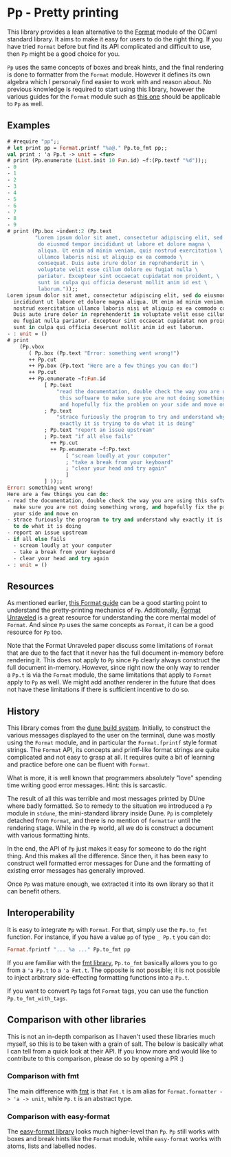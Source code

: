 Pp - Pretty printing
====================

This library provides a lean alternative to the [Format][format]
module of the OCaml standard library. It aims to make it easy for
users to do the right thing. If you have tried `Format` before but
find its API complicated and difficult to use, then `Pp` might be a
good choice for you.

`Pp` uses the same concepts of boxes and break hints, and the final
rendering is done to formatter from the `Format` module. However it
defines its own algebra which I personaly find easier to work with and
reason about. No previous knowledge is required to start using this
library, however the various guides for the `Format` module such as
[this one][format-guide] should be applicable to `Pp` as well.

Examples
--------

```ocaml
# #require "pp";;
# let print pp = Format.printf "%a@." Pp.to_fmt pp;;
val print : 'a Pp.t -> unit = <fun>
# print (Pp.enumerate (List.init 10 Fun.id) ~f:(Pp.textf "%d"));;
- 0
- 1
- 2
- 3
- 4
- 5
- 6
- 7
- 8
- 9
# print (Pp.box ~indent:2 (Pp.text
         "Lorem ipsum dolor sit amet, consectetur adipiscing elit, sed \
          do eiusmod tempor incididunt ut labore et dolore magna \
          aliqua. Ut enim ad minim veniam, quis nostrud exercitation \
          ullamco laboris nisi ut aliquip ex ea commodo \
          consequat. Duis aute irure dolor in reprehenderit in \
          voluptate velit esse cillum dolore eu fugiat nulla \
          pariatur. Excepteur sint occaecat cupidatat non proident, \
          sunt in culpa qui officia deserunt mollit anim id est \
          laborum."));;
Lorem ipsum dolor sit amet, consectetur adipiscing elit, sed do eiusmod tempor
  incididunt ut labore et dolore magna aliqua. Ut enim ad minim veniam, quis
  nostrud exercitation ullamco laboris nisi ut aliquip ex ea commodo consequat.
  Duis aute irure dolor in reprehenderit in voluptate velit esse cillum dolore
  eu fugiat nulla pariatur. Excepteur sint occaecat cupidatat non proident,
  sunt in culpa qui officia deserunt mollit anim id est laborum.
- : unit = ()
# print
    (Pp.vbox
       ( Pp.box (Pp.text "Error: something went wrong!")
       ++ Pp.cut
       ++ Pp.box (Pp.text "Here are a few things you can do:")
       ++ Pp.cut
       ++ Pp.enumerate ~f:Fun.id
            [ Pp.text
                "read the documentation, double check the way you are using \
                 this software to make sure you are not doing something wrong, \
                 and hopefully fix the problem on your side and move on"
            ; Pp.text
                "strace furiously the program to try and understand why \
                 exactly it is trying to do what it is doing"
            ; Pp.text "report an issue upstream"
            ; Pp.text "if all else fails"
              ++ Pp.cut
              ++ Pp.enumerate ~f:Pp.text
                   [ "scream loudly at your computer"
                   ; "take a break from your keyboard"
                   ; "clear your head and try again"
                   ]
            ] ));;
Error: something went wrong!
Here are a few things you can do:
- read the documentation, double check the way you are using this software to
  make sure you are not doing something wrong, and hopefully fix the problem on
  your side and move on
- strace furiously the program to try and understand why exactly it is trying
  to do what it is doing
- report an issue upstream
- if all else fails
  - scream loudly at your computer
  - take a break from your keyboard
  - clear your head and try again
- : unit = ()
```

Resources
---------

As mentioned earlier, [this Format guide][format-guide] can be a good
starting point to understand the pretty-printing mechanics of `Pp`.
Additionally, [Format Unraveled][format-unraveled] is a great resource
for understanding the core mental model of `Format`. And since `Pp`
uses the same concepts as `Format`, it can be a good resource for `Pp`
too.

Note that the Format Unraveled paper discuss some limitations of
`Format` that are due to the fact that it never has the full document
in-memory before rendering it. This does not apply to `Pp` since `Pp`
clearly always construct the full document in-memory. However, since
right now the only way to render a `Pp.t` is via the `Format` module,
the same limitations that apply to `Format` apply to `Pp` as well. We
might add another renderer in the future that does not have these
limitations if there is sufficient incentive to do so.

History
-------

This library comes from the [dune build system][dune]. Initially, to
construct the various messages displayed to the user on the terminal,
dune was mostly using the `Format` module, and in particular the
`Format.fprintf` style format strings. The `Format` API, its concepts
and printf-like format strings are quite complicated and not easy to
grasp at all.  It requires quite a bit of learning and practice before
one can be fluent with `Format`.

What is more, it is well known that programmers absolutely "love"
spending time writing good error messages. Hint: this is sarcastic.

The result of all this was terrible and most messages printed by DUne
where badly formatted. So to remedy to the situation we introduced a
`Pp` module in `stdune`, the mini-standard library inside Dune. `Pp`
is completely detached from `Format`, and there is no mention of
`formatter` until the rendering stage. While in the `Pp` world, all we
do is construct a document with various formatting hints.

In the end, the API of `Pp` just makes it easy for someone to do the
right thing. And this makes all the difference. Since then, it has
been easy to construct well formatted error messages for Dune and the
formatting of existing error messages has generally improved.

Once `Pp` was mature enough, we extracted it into its own library so
that it can benefit others.

Interoperability
----------------

It is easy to integrate `Pp` with `Format`. For that, simply use the
`Pp.to_fmt` function. For instance, if you have a value `pp` of type
`_ Pp.t` you can do:

```ocaml
Format.fprintf "... %a ..." Pp.to_fmt pp
```

If you are familiar with the [fmt library][fmt], `Pp.to_fmt` basically
allows you to go from a `'a Pp.t` to a `'a Fmt.t`. The opposite is not
possible; it is not possible to inject arbitrary side-effecting
formatting functions into a `Pp.t`.

If you want to convert `Pp` tags fot `Format` tags, you can use the
function `Pp.to_fmt_with_tags`.

Comparison with other libraries
-------------------------------

This is not an in-depth comparison as I haven't used these libraries
much myself, so this is to be taken with a grain of salt. The below is
basically what I can tell from a quick look at their API. If you know
more and would like to contribute to this comparison, please do so by
opening a PR :)

### Comparison with fmt

The main difference with [fmt][fmt] is that `Fmt.t` is am alias for
`Format.formatter -> 'a -> unit`, while `Pp.t` is an abstract type.

### Comparison with easy-format

The [easy-format library][easy-format] looks much higher-level than
`Pp`. `Pp` still works with boxes and break hints like the `Format`
module, while `easy-format` works with atoms, lists and labelled
nodes.

[format]: https://caml.inria.fr/pub/docs/manual-ocaml/libref/Format.html
[format-unraveled]: https://hal.archives-ouvertes.fr/hal-01503081/file/format-unraveled.pdf
[dune]: https://dune.build
[fmt]: https://erratique.ch/software/fmt
[format-guide]: http://caml.inria.fr/resources/doc/guides/format.en.html
[easy-format]: https://github.com/mjambon/easy-format
